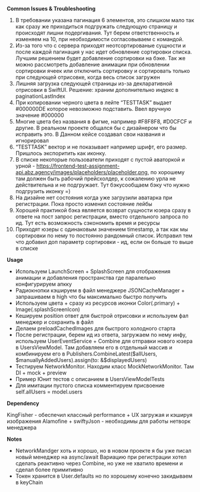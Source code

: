 **Common Issues & Troubleshooting**

1. В требовании указана пагинация 6 элементов, это слишком мало так как сразу же приходиться подгружать следующую страницу и происходят лишни подергивания. Тут берем ответственность и изменяем на 10, при необходимости согласовываем с командой.
2. Из-за того что с сервера приходят неотсортированые сущности и после каждой пагинация у нас идет обновление сортировки списка. Лучшим решением будет добавление сортировки на бэке. Так же можно рассмотреть добавление анимации при обновлении сортировки ячеек или отключить сортировку и сортировать только при следующей отрисовке, когда  весь список загружен
3. Лишняя загрузка следующей страницы из-за декларативной отрисовки в SwiftUI. Решение: храним дополнительно индекс в paginationLastIndex
4. При копировании черного цвета в лейте “TESTTASK” выдает #000000DE которое невозможно подставить. Ввел вручную значение #000000
5. Многие цвета без названия в фигме, например #F8F8F8, #D0CFCF и другие.  В реальном проекте общался бы с дизайнером что бы исправить это. В Данном кейсе создавал свои названия и игнорировал 
6. “TESTTASK” вектор и не показывает например шрифт, его размер. Пришлось экспоритить как иконку. 
7. В списке некоторые пользователи приходят с пустой аваторкой и урной - https://frontend-test-assignment-api.abz.agency/images/placeholders/placeholder.png, по хорошему там должен быть рабочий прейсхолдер, к сожалению урла не действительна и не подгружает. Тут бэкусообщаем бэку что нужно подгрузить иконку =)
8. На дизайне нет состояния когда уже загрузили аватарка при регистрации. Пока просто изменил состояние лейбы
9. Хорошей практикой бэка является возврат сущности юзера сразу в ответе на пост запрос регистрации, вместо отдельного запроса по ид. Тут есть возможность сэкономить время и ресурсы
10. Приходят юзеры с одинаковым значением timestamp, а так как мы сортировки по нему то постоянно рандомный список. Исправил тем что добавил доп параметр сортировки - ид, если он больше то выше в списке

**Usage**

- Используем LaunchScreen + SplashScreen для отображения анимации и добавления пространства где паралельно конфигурируем апкку
- Радиокнопки кэшируем в файл менеджере JSONCacheManager + запрашиваем в high что бы максимально быстро получить
- Используем цвета  + сразу из ресурсов иконки Color(.primary) +  Image(.splashScreenIcon)
- Кешируем position ответ для быстрой отрисовки и используем фал менеджер и сохранить в файл
- Делаем preloadCachedImages для быстрого холодного старта
- После регистрации, берем ид из ответа, загружаем по нему инфу, используем UserEventService + Combine для отправки нового юзера в UsersViewModel. Там добавляем его в отдельный массив и комбинируем его в Publishers.CombineLatest($allUsers, $manuallyAddedUsers).assign(to: &$displayedUsers)
- Тестируем NetworkMonitor. Находим класс MockNetworkMonitor. Там DI + mock + preview
- Пример Юнит тестов с описанием в UsersViewModelTests
- Для имитации пустого списка комментируем присвоение self.allUsers = model.users

**Dependency**

KingFisher - обеспечил классный performance + UX загружая и кэшируя изображения
Alamofine + swiftyJson - необходимы для работы нетворк менеджера

**Notes** 

- NetworkMandger хоть и хорошо, но в новом проекте я бы уже писал новый менеджер на async/await Вариацию при регистрации хотел сделать реактивно через Combine, но уже не хватило времени и сделал более примитивно
- Токен хранится в User.defaults но по хорошему конечно закидываем в keyChain
